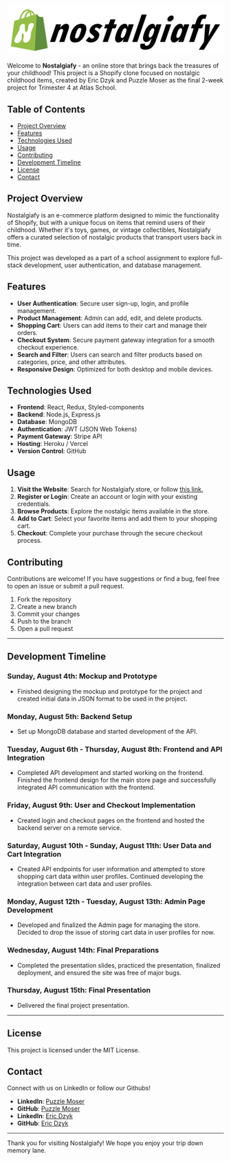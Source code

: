 ![alt text](frontend/src/Components/Assets/nostalgiafy.png)

Welcome to **Nostalgiafy** - an online store that brings back the treasures of your childhood! This project is a Shopify clone focused on nostalgic childhood items, created by Eric Dzyk and Puzzle Moser as the final 2-week project for Trimester 4 at Atlas School.

## Table of Contents

- [Project Overview](#project-overview)
- [Features](#Features)
- [Technologies Used](#Technologies-used)
- [Usage](#Usage)
- [Contributing](#Contributing)
- [Development Timeline](#Development-Timeline)
- [License](#License)
- [Contact](#Contact)

## Project Overview

Nostalgiafy is an e-commerce platform designed to mimic the functionality of Shopify, but with a unique focus on items that remind users of their childhood. Whether it's toys, games, or vintage collectibles, Nostalgiafy offers a curated selection of nostalgic products that transport users back in time.

This project was developed as a part of a school assignment to explore full-stack development, user authentication, and database management.

## Features

- **User Authentication**: Secure user sign-up, login, and profile management.
- **Product Management**: Admin can add, edit, and delete products.
- **Shopping Cart**: Users can add items to their cart and manage their orders.
- **Checkout System**: Secure payment gateway integration for a smooth checkout experience.
- **Search and Filter**: Users can search and filter products based on categories, price, and other attributes.
- **Responsive Design**: Optimized for both desktop and mobile devices.

## Technologies Used

- **Frontend**: React, Redux, Styled-components
- **Backend**: Node.js, Express.js
- **Database**: MongoDB
- **Authentication**: JWT (JSON Web Tokens)
- **Payment Gateway**: Stripe API
- **Hosting**: Heroku / Vercel
- **Version Control**: GitHub

## Usage

1. **Visit the Website**: Search for Nostalgiafy.store, or follow [this link.](https://www.nostalgiafy.store/)
2. **Register or Login**: Create an account or login with your existing credentials.
3. **Browse Products**: Explore the nostalgic items available in the store.
4. **Add to Cart**: Select your favorite items and add them to your shopping cart.
5. **Checkout**: Complete your purchase through the secure checkout process.

## Contributing

Contributions are welcome! If you have suggestions or find a bug, feel free to open an issue or submit a pull request.

1. Fork the repository
2. Create a new branch <!-- (git checkout -b feature-branch) -->
3. Commit your changes <!-- (git commit -m 'Add some feature') -->
4. Push to the branch <!-- (git push origin feature-branch) -->
5. Open a pull request

---

## Development Timeline

### Sunday, August 4th: Mockup and Prototype
* Finished designing the mockup and prototype for the project and created initial data in JSON format to be used in the project.
<!-- **Images to Include:** Screenshots of the mockup and prototype, example JSON data file. -->

### Monday, August 5th: Backend Setup
* Set up MongoDB database and started development of the API.
<!-- **Images to Include:** Screenshot of MongoDB database structure, code snippets of initial API routes. -->

### Tuesday, August 6th - Thursday, August 8th: Frontend and API Integration
* Completed API development and started working on the frontend. Finished the frontend design for the main store page and successfully integrated API communication with the frontend.
<!-- **Images to Include:** Screenshot of API routes or Postman test results, initial frontend component design, screenshot of the main store page UI, diagram or flowchart of API and frontend communication. -->

### Friday, August 9th: User and Checkout Implementation
* Created login and checkout pages on the frontend and hosted the backend server on a remote service.
<!-- **Images to Include:** Screenshot of the login and checkout pages, image showing the server hosted remotely. -->

### Saturday, August 10th - Sunday, August 11th: User Data and Cart Integration
* Created API endpoints for user information and attempted to store shopping cart data within user profiles. Continued developing the integration between cart data and user profiles.
<!-- **Images to Include:** Code snippets of API endpoints, diagram of the cart data storage attempt, flowchart of the cart and user data integration process. -->

### Monday, August 12th - Tuesday, August 13th: Admin Page Development
* Developed and finalized the Admin page for managing the store. Decided to drop the issue of storing cart data in user profiles for now.
<!-- **Images to Include:** Screenshot of the Admin page interface, diagram showing the decision-making process regarding cart data. -->

### Wednesday, August 14th: Final Preparations
* Completed the presentation slides, practiced the presentation, finalized deployment, and ensured the site was free of major bugs.
<!-- **Images to Include:** Screenshot of the final deployed website, photo of the presentation slides. -->

### Thursday, August 15th: Final Presentation
* Delivered the final project presentation.
<!-- **Images to Include:** Photo or screenshot of the presentation, team photo or project wrap-up celebration. -->

---

## License

This project is licensed under the MIT License.

## Contact

Connect with us on LinkedIn or follow our Githubs!
- **LinkedIn**: [Puzzle Moser](https://www.linkedin.com/in/puzzlemoser/)
- **GitHub**: [Puzzle Moser](https://github.com/PuzzleEmptyM)
- **LinkedIn**: [Eric Dzyk](https://www.linkedin.com/in/ericdzyk/)
- **GitHub**: [Eric Dzyk](https://github.com/ericpo1sh)

---

Thank you for visiting Nostalgiafy! We hope you enjoy your trip down memory lane.
